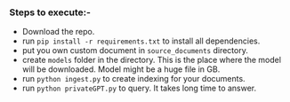 ### Steps to execute:-
- Download the repo.
- run `pip install -r requirements.txt` to install all dependencies.
- put you own custom document in `source_documents` directory.
- create `models` folder in the directory. This is the place where the model will be downloaded. Model might be a huge file in GB.
- run `python ingest.py` to create indexing for your documents.
- run `python privateGPT.py` to query. It takes long time to answer.